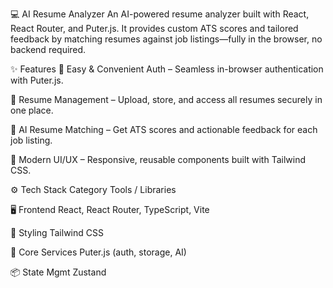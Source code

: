 💻 AI Resume Analyzer
An AI-powered resume analyzer built with React, React Router, and Puter.js.
It provides custom ATS scores and tailored feedback by matching resumes against job listings—fully in the browser, no backend required.

✨ Features
🔑 Easy & Convenient Auth – Seamless in-browser authentication with Puter.js.

📂 Resume Management – Upload, store, and access all resumes securely in one place.

🤖 AI Resume Matching – Get ATS scores and actionable feedback for each job listing.

🎨 Modern UI/UX – Responsive, reusable components built with Tailwind CSS.





⚙️ Tech Stack
Category	Tools / Libraries

🖥 Frontend	React, React Router, TypeScript, Vite

🎨 Styling	Tailwind CSS

🔌 Core Services	Puter.js (auth, storage, AI)

📦 State Mgmt	Zustand

